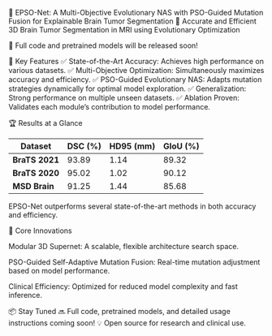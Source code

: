 🚀 EPSO-Net: A Multi-Objective Evolutionary NAS with PSO-Guided Mutation Fusion for Explainable Brain Tumor Segmentation
🚀 Accurate and Efficient 3D Brain Tumor Segmentation in MRI using Evolutionary Optimization

📌 Full code and pretrained models will be released soon!



🎯 Key Features
✅ State-of-the-Art Accuracy: Achieves high performance on various datasets.
✅ Multi-Objective Optimization: Simultaneously maximizes accuracy and efficiency.
✅ PSO-Guided Evolutionary NAS: Adapts mutation strategies dynamically for optimal model exploration.
✅ Generalization: Strong performance on multiple unseen datasets.
✅ Ablation Proven: Validates each module’s contribution to model performance.

🏆 Results at a Glance

| Dataset        | DSC (%) | HD95 (mm) | GIoU (%) |
| -------------- | ------- | --------- | -------- |
| **BraTS 2021** | 93.89   | 1.14      | 89.32    |
| **BraTS 2020** | 95.02   | 1.02      | 90.12    |
| **MSD Brain**  | 91.25   | 1.44      | 85.68    |


EPSO-Net outperforms several state-of-the-art methods in both accuracy and efficiency.

🧠 Core Innovations

Modular 3D Supernet: A scalable, flexible architecture search space.

PSO-Guided  Self-Adaptive Mutation Fusion: Real-time mutation adjustment based on model performance.

Clinical Efficiency: Optimized for reduced model complexity and fast inference.

📦 Stay Tuned
🔜 Full code, pretrained models, and detailed usage instructions coming soon!
💡 Open source for research and clinical use.
